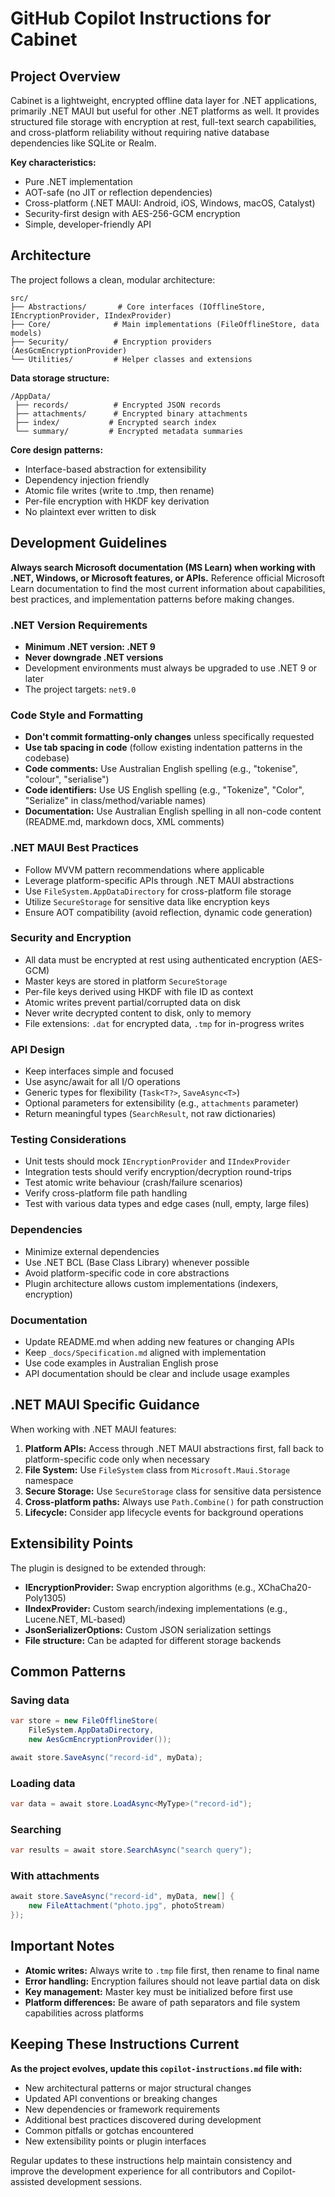 # GitHub Copilot Instructions for Cabinet

## Project Overview

Cabinet is a lightweight, encrypted offline data layer for .NET applications, primarily .NET MAUI but useful for other .NET platforms as well. It provides structured file storage with encryption at rest, full-text search capabilities, and cross-platform reliability without requiring native database dependencies like SQLite or Realm.

**Key characteristics:**
- Pure .NET implementation
- AOT-safe (no JIT or reflection dependencies)
- Cross-platform (.NET MAUI: Android, iOS, Windows, macOS, Catalyst)
- Security-first design with AES-256-GCM encryption
- Simple, developer-friendly API

## Architecture

The project follows a clean, modular architecture:

```
src/
├── Abstractions/       # Core interfaces (IOfflineStore, IEncryptionProvider, IIndexProvider)
├── Core/              # Main implementations (FileOfflineStore, data models)
├── Security/          # Encryption providers (AesGcmEncryptionProvider)
└── Utilities/         # Helper classes and extensions
```

**Data storage structure:**
```
/AppData/
 ├── records/          # Encrypted JSON records
 ├── attachments/      # Encrypted binary attachments
 ├── index/           # Encrypted search index
 └── summary/         # Encrypted metadata summaries
```

**Core design patterns:**
- Interface-based abstraction for extensibility
- Dependency injection friendly
- Atomic file writes (write to .tmp, then rename)
- Per-file encryption with HKDF key derivation
- No plaintext ever written to disk

## Development Guidelines

**Always search Microsoft documentation (MS Learn) when working with .NET, Windows, or Microsoft features, or APIs.** Reference official Microsoft Learn documentation to find the most current information about capabilities, best practices, and implementation patterns before making changes.

### .NET Version Requirements

- **Minimum .NET version: .NET 9**
- **Never downgrade .NET versions**
- Development environments must always be upgraded to use .NET 9 or later
- The project targets: `net9.0`

### Code Style and Formatting

- **Don't commit formatting-only changes** unless specifically requested
- **Use tab spacing in code** (follow existing indentation patterns in the codebase)
- **Code comments:** Use Australian English spelling (e.g., "tokenise", "colour", "serialise")
- **Code identifiers:** Use US English spelling (e.g., "Tokenize", "Color", "Serialize" in class/method/variable names)
- **Documentation:** Use Australian English spelling in all non-code content (README.md, markdown docs, XML comments)

### .NET MAUI Best Practices

- Follow MVVM pattern recommendations where applicable
- Leverage platform-specific APIs through .NET MAUI abstractions
- Use `FileSystem.AppDataDirectory` for cross-platform file storage
- Utilize `SecureStorage` for sensitive data like encryption keys
- Ensure AOT compatibility (avoid reflection, dynamic code generation)

### Security and Encryption

- All data must be encrypted at rest using authenticated encryption (AES-GCM)
- Master keys are stored in platform `SecureStorage`
- Per-file keys derived using HKDF with file ID as context
- Atomic writes prevent partial/corrupted data on disk
- Never write decrypted content to disk, only to memory
- File extensions: `.dat` for encrypted data, `.tmp` for in-progress writes

### API Design

- Keep interfaces simple and focused
- Use async/await for all I/O operations
- Generic types for flexibility (`Task<T?>`, `SaveAsync<T>`)
- Optional parameters for extensibility (e.g., `attachments` parameter)
- Return meaningful types (`SearchResult`, not raw dictionaries)

### Testing Considerations

- Unit tests should mock `IEncryptionProvider` and `IIndexProvider`
- Integration tests should verify encryption/decryption round-trips
- Test atomic write behaviour (crash/failure scenarios)
- Verify cross-platform file path handling
- Test with various data types and edge cases (null, empty, large files)

### Dependencies

- Minimize external dependencies
- Use .NET BCL (Base Class Library) whenever possible
- Avoid platform-specific code in core abstractions
- Plugin architecture allows custom implementations (indexers, encryption)

### Documentation

- Update README.md when adding new features or changing APIs
- Keep `_docs/Specification.md` aligned with implementation
- Use code examples in Australian English prose
- API documentation should be clear and include usage examples

## .NET MAUI Specific Guidance

When working with .NET MAUI features:

1. **Platform APIs:** Access through .NET MAUI abstractions first, fall back to platform-specific code only when necessary
2. **File System:** Use `FileSystem` class from `Microsoft.Maui.Storage` namespace
3. **Secure Storage:** Use `SecureStorage` class for sensitive data persistence
4. **Cross-platform paths:** Always use `Path.Combine()` for path construction
5. **Lifecycle:** Consider app lifecycle events for background operations

## Extensibility Points

The plugin is designed to be extended through:

- **IEncryptionProvider:** Swap encryption algorithms (e.g., XChaCha20-Poly1305)
- **IIndexProvider:** Custom search/indexing implementations (e.g., Lucene.NET, ML-based)
- **JsonSerializerOptions:** Custom JSON serialization settings
- **File structure:** Can be adapted for different storage backends

## Common Patterns

### Saving data
```csharp
var store = new FileOfflineStore(
    FileSystem.AppDataDirectory,
    new AesGcmEncryptionProvider());

await store.SaveAsync("record-id", myData);
```

### Loading data
```csharp
var data = await store.LoadAsync<MyType>("record-id");
```

### Searching
```csharp
var results = await store.SearchAsync("search query");
```

### With attachments
```csharp
await store.SaveAsync("record-id", myData, new[] {
    new FileAttachment("photo.jpg", photoStream)
});
```

## Important Notes

- **Atomic writes:** Always write to `.tmp` file first, then rename to final name
- **Error handling:** Encryption failures should not leave partial data on disk
- **Key management:** Master key must be initialized before first use
- **Platform differences:** Be aware of path separators and file system capabilities across platforms

## Keeping These Instructions Current

**As the project evolves, update this `copilot-instructions.md` file with:**
- New architectural patterns or major structural changes
- Updated API conventions or breaking changes
- New dependencies or framework requirements
- Additional best practices discovered during development
- Common pitfalls or gotchas encountered
- New extensibility points or plugin interfaces

Regular updates to these instructions help maintain consistency and improve the development experience for all contributors and Copilot-assisted development sessions.
